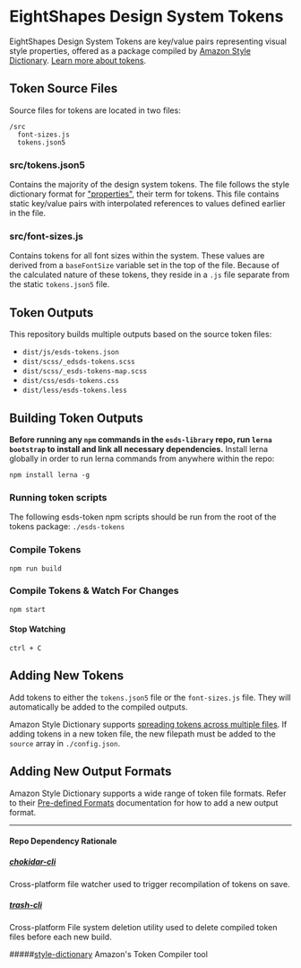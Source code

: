 # EightShapes Design System Tokens
EightShapes Design System Tokens are key/value pairs representing visual style properties, offered as a package compiled by [Amazon Style Dictionary](https://amzn.github.io/style-dictionary/#/). [Learn more about tokens](https://eightshapes.com/articles/tokens-in-design-systems.html).

## Token Source Files
Source files for tokens are located in two files:

```
/src
  font-sizes.js
  tokens.json5
```

### src/tokens.json5
Contains the majority of the design system tokens. The file follows the style dictionary format for ["properties"](https://amzn.github.io/style-dictionary/#/properties), their term for tokens. This file contains static key/value pairs with interpolated references to values defined earlier in the file.

### src/font-sizes.js
Contains tokens for all font sizes within the system. These values are derived from a `baseFontSize` variable set in the top of the file. Because of the calculated nature of these tokens, they reside in a `.js` file separate from the static `tokens.json5` file.

## Token Outputs
This repository builds multiple outputs based on the source token files:

* `dist/js/esds-tokens.json`
* `dist/scss/_edsds-tokens.scss`
* `dist/scss/_esds-tokens-map.scss`
* `dist/css/esds-tokens.css`
* `dist/less/esds-tokens.less`


## Building Token Outputs
**Before running any `npm` commands in the `esds-library` repo, run `lerna bootstrap` to install and link all necessary dependencies.** Install lerna globally in order to run lerna commands from anywhere within the repo:

```
npm install lerna -g
```

### Running token scripts
The following esds-token npm scripts should be run from the root of the tokens package: `./esds-tokens`

### Compile Tokens
```
npm run build
```
### Compile Tokens & Watch For Changes
```
npm start
```

#### Stop Watching
 ```
 ctrl + C
 ```

## Adding New Tokens
Add tokens to either the `tokens.json5` file or the `font-sizes.js` file. They will automatically be added to the compiled outputs.

Amazon Style Dictionary supports [spreading tokens across multiple files](https://amzn.github.io/style-dictionary/#/architecture).
If adding tokens in a new token file, the new filepath must be added to the `source` array in  `./config.json`.

## Adding New Output Formats
Amazon Style Dictionary supports a wide range of token file formats. Refer to their [Pre-defined Formats](https://amzn.github.io/style-dictionary/#/formats?id=pre-defined-formats) documentation for how to add a new output format.

---

#### Repo Dependency Rationale
##### [chokidar-cli](https://github.com/kimmobrunfeldt/chokidar-cli)
Cross-platform file watcher used to trigger recompilation of tokens on save.

##### [trash-cli](https://github.com/sindresorhus/trash-cli#readme)
Cross-platform File system deletion utility used to delete compiled token files before each new build.

#####[style-dictionary](https://amzn.github.io/style-dictionary/#/)
Amazon's Token Compiler tool
